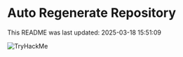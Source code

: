 # Auto Regenerate Repository

This README was last updated: 2025-03-18 15:51:09

 ![TryHackMe](https://tryhackme.com/badge/533634)